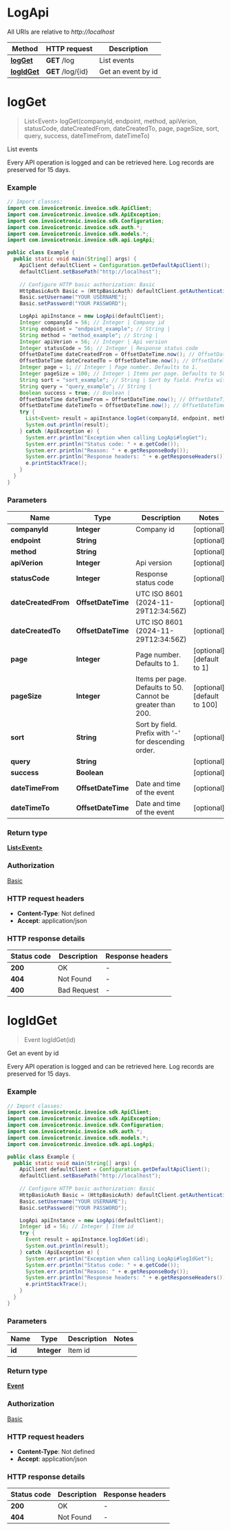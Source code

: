 # LogApi

All URIs are relative to *http://localhost*

| Method | HTTP request | Description |
|------------- | ------------- | -------------|
| [**logGet**](LogApi.md#logGet) | **GET** /log | List events |
| [**logIdGet**](LogApi.md#logIdGet) | **GET** /log/{id} | Get an event by id |


<a id="logGet"></a>
# **logGet**
> List&lt;Event&gt; logGet(companyId, endpoint, method, apiVerion, statusCode, dateCreatedFrom, dateCreatedTo, page, pageSize, sort, query, success, dateTimeFrom, dateTimeTo)

List events

Every API operation is logged and can be retrieved here. Log records are preserved for 15 days.

### Example
```java
// Import classes:
import com.invoicetronic.invoice.sdk.ApiClient;
import com.invoicetronic.invoice.sdk.ApiException;
import com.invoicetronic.invoice.sdk.Configuration;
import com.invoicetronic.invoice.sdk.auth.*;
import com.invoicetronic.invoice.sdk.models.*;
import com.invoicetronic.invoice.sdk.api.LogApi;

public class Example {
  public static void main(String[] args) {
    ApiClient defaultClient = Configuration.getDefaultApiClient();
    defaultClient.setBasePath("http://localhost");
    
    // Configure HTTP basic authorization: Basic
    HttpBasicAuth Basic = (HttpBasicAuth) defaultClient.getAuthentication("Basic");
    Basic.setUsername("YOUR USERNAME");
    Basic.setPassword("YOUR PASSWORD");

    LogApi apiInstance = new LogApi(defaultClient);
    Integer companyId = 56; // Integer | Company id
    String endpoint = "endpoint_example"; // String | 
    String method = "method_example"; // String | 
    Integer apiVerion = 56; // Integer | Api version
    Integer statusCode = 56; // Integer | Response status code
    OffsetDateTime dateCreatedFrom = OffsetDateTime.now(); // OffsetDateTime | UTC ISO 8601 (2024-11-29T12:34:56Z)
    OffsetDateTime dateCreatedTo = OffsetDateTime.now(); // OffsetDateTime | UTC ISO 8601 (2024-11-29T12:34:56Z)
    Integer page = 1; // Integer | Page number. Defaults to 1.
    Integer pageSize = 100; // Integer | Items per page. Defaults to 50. Cannot be greater than 200.
    String sort = "sort_example"; // String | Sort by field. Prefix with '-' for descending order.
    String query = "query_example"; // String | 
    Boolean success = true; // Boolean | 
    OffsetDateTime dateTimeFrom = OffsetDateTime.now(); // OffsetDateTime | Date and time of the event
    OffsetDateTime dateTimeTo = OffsetDateTime.now(); // OffsetDateTime | Date and time of the event
    try {
      List<Event> result = apiInstance.logGet(companyId, endpoint, method, apiVerion, statusCode, dateCreatedFrom, dateCreatedTo, page, pageSize, sort, query, success, dateTimeFrom, dateTimeTo);
      System.out.println(result);
    } catch (ApiException e) {
      System.err.println("Exception when calling LogApi#logGet");
      System.err.println("Status code: " + e.getCode());
      System.err.println("Reason: " + e.getResponseBody());
      System.err.println("Response headers: " + e.getResponseHeaders());
      e.printStackTrace();
    }
  }
}
```

### Parameters

| Name | Type | Description  | Notes |
|------------- | ------------- | ------------- | -------------|
| **companyId** | **Integer**| Company id | [optional] |
| **endpoint** | **String**|  | [optional] |
| **method** | **String**|  | [optional] |
| **apiVerion** | **Integer**| Api version | [optional] |
| **statusCode** | **Integer**| Response status code | [optional] |
| **dateCreatedFrom** | **OffsetDateTime**| UTC ISO 8601 (2024-11-29T12:34:56Z) | [optional] |
| **dateCreatedTo** | **OffsetDateTime**| UTC ISO 8601 (2024-11-29T12:34:56Z) | [optional] |
| **page** | **Integer**| Page number. Defaults to 1. | [optional] [default to 1] |
| **pageSize** | **Integer**| Items per page. Defaults to 50. Cannot be greater than 200. | [optional] [default to 100] |
| **sort** | **String**| Sort by field. Prefix with &#39;-&#39; for descending order. | [optional] |
| **query** | **String**|  | [optional] |
| **success** | **Boolean**|  | [optional] |
| **dateTimeFrom** | **OffsetDateTime**| Date and time of the event | [optional] |
| **dateTimeTo** | **OffsetDateTime**| Date and time of the event | [optional] |

### Return type

[**List&lt;Event&gt;**](Event.md)

### Authorization

[Basic](../README.md#Basic)

### HTTP request headers

 - **Content-Type**: Not defined
 - **Accept**: application/json

### HTTP response details
| Status code | Description | Response headers |
|-------------|-------------|------------------|
| **200** | OK |  -  |
| **404** | Not Found |  -  |
| **400** | Bad Request |  -  |

<a id="logIdGet"></a>
# **logIdGet**
> Event logIdGet(id)

Get an event by id

Every API operation is logged and can be retrieved here. Log records are preserved for 15 days.

### Example
```java
// Import classes:
import com.invoicetronic.invoice.sdk.ApiClient;
import com.invoicetronic.invoice.sdk.ApiException;
import com.invoicetronic.invoice.sdk.Configuration;
import com.invoicetronic.invoice.sdk.auth.*;
import com.invoicetronic.invoice.sdk.models.*;
import com.invoicetronic.invoice.sdk.api.LogApi;

public class Example {
  public static void main(String[] args) {
    ApiClient defaultClient = Configuration.getDefaultApiClient();
    defaultClient.setBasePath("http://localhost");
    
    // Configure HTTP basic authorization: Basic
    HttpBasicAuth Basic = (HttpBasicAuth) defaultClient.getAuthentication("Basic");
    Basic.setUsername("YOUR USERNAME");
    Basic.setPassword("YOUR PASSWORD");

    LogApi apiInstance = new LogApi(defaultClient);
    Integer id = 56; // Integer | Item id
    try {
      Event result = apiInstance.logIdGet(id);
      System.out.println(result);
    } catch (ApiException e) {
      System.err.println("Exception when calling LogApi#logIdGet");
      System.err.println("Status code: " + e.getCode());
      System.err.println("Reason: " + e.getResponseBody());
      System.err.println("Response headers: " + e.getResponseHeaders());
      e.printStackTrace();
    }
  }
}
```

### Parameters

| Name | Type | Description  | Notes |
|------------- | ------------- | ------------- | -------------|
| **id** | **Integer**| Item id | |

### Return type

[**Event**](Event.md)

### Authorization

[Basic](../README.md#Basic)

### HTTP request headers

 - **Content-Type**: Not defined
 - **Accept**: application/json

### HTTP response details
| Status code | Description | Response headers |
|-------------|-------------|------------------|
| **200** | OK |  -  |
| **404** | Not Found |  -  |

